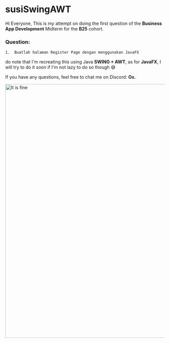 # susiSwingAWT
Hi Everyone, This is my attempt on doing the first question of the **Business App Development** Midterm for the **B25** cohort.

### Question:
```
1.	Buatlah halaman Register Page dengan menggunakan JavaFX
```

do note that I'm recreating this using Java **SWING + AWT**, as for **JavaFX**, I will try to do it soon if I'm not lazy to do so though 😅

If you have any questions, feel free to chat me on Discord: **Ox.**

<img align="right" alt="It is fine" width="800" src="https://tenor.com/view/april-fools-joke-dog-its-fine-this-is-not-gif-1750056094467610487">
